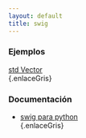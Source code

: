 ```yaml
---
layout: default
title: swig
---
```


### Ejemplos
[std Vector](/wiki/swig/stdVector)  
{.enlaceGris}
### Documentación

* [swig para python](http://www.swig.org/Doc1.3/Python.html)  
{.enlaceGris}

